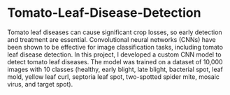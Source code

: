 # Tomato-Leaf-Disease-Detection
 Tomato leaf diseases can cause significant crop losses, so early detection and treatment are essential. Convolutional neural networks (CNNs) have been shown to be effective for image classification tasks, including tomato leaf disease detection.  In this project, I developed a custom CNN model to detect tomato leaf diseases. The model was trained on a dataset of 10,000 images with 10 classes (healthy, early blight, late blight, bacterial spot, leaf mold, yellow leaf curl, septoria leaf spot, two-spotted spider mite, mosaic virus, and target spot).
